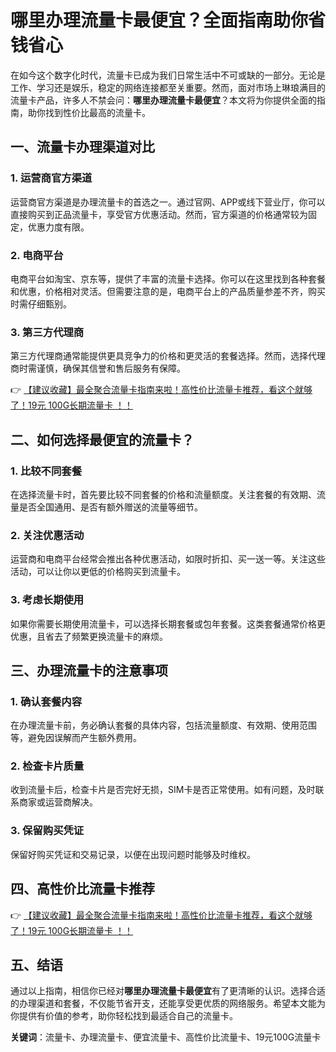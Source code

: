 # 哪里办理流量卡最便宜？全面指南助你省钱省心

在如今这个数字化时代，流量卡已成为我们日常生活中不可或缺的一部分。无论是工作、学习还是娱乐，稳定的网络连接都至关重要。然而，面对市场上琳琅满目的流量卡产品，许多人不禁会问：**哪里办理流量卡最便宜**？本文将为你提供全面的指南，助你找到性价比最高的流量卡。

## 一、流量卡办理渠道对比

### 1. 运营商官方渠道
运营商官方渠道是办理流量卡的首选之一。通过官网、APP或线下营业厅，你可以直接购买到正品流量卡，享受官方优惠活动。然而，官方渠道的价格通常较为固定，优惠力度有限。

### 2. 电商平台
电商平台如淘宝、京东等，提供了丰富的流量卡选择。你可以在这里找到各种套餐和优惠，价格相对灵活。但需要注意的是，电商平台上的产品质量参差不齐，购买时需仔细甄别。

### 3. 第三方代理商
第三方代理商通常能提供更具竞争力的价格和更灵活的套餐选择。然而，选择代理商时需谨慎，确保其信誉和售后服务有保障。

👉 [【建议收藏】最全聚合流量卡指南来啦！高性价比流量卡推荐，看这个就够了！19元 100G长期流量卡 ！！](https://bit.ly/Liuliangka)

## 二、如何选择最便宜的流量卡？

### 1. 比较不同套餐
在选择流量卡时，首先要比较不同套餐的价格和流量额度。关注套餐的有效期、流量是否全国通用、是否有额外赠送的流量等细节。

### 2. 关注优惠活动
运营商和电商平台经常会推出各种优惠活动，如限时折扣、买一送一等。关注这些活动，可以让你以更低的价格购买到流量卡。

### 3. 考虑长期使用
如果你需要长期使用流量卡，可以选择长期套餐或包年套餐。这类套餐通常价格更优惠，且省去了频繁更换流量卡的麻烦。

## 三、办理流量卡的注意事项

### 1. 确认套餐内容
在办理流量卡前，务必确认套餐的具体内容，包括流量额度、有效期、使用范围等，避免因误解而产生额外费用。

### 2. 检查卡片质量
收到流量卡后，检查卡片是否完好无损，SIM卡是否正常使用。如有问题，及时联系商家或运营商解决。

### 3. 保留购买凭证
保留好购买凭证和交易记录，以便在出现问题时能够及时维权。

## 四、高性价比流量卡推荐

👉 [【建议收藏】最全聚合流量卡指南来啦！高性价比流量卡推荐，看这个就够了！19元 100G长期流量卡 ！！](https://bit.ly/Liuliangka)

## 五、结语

通过以上指南，相信你已经对**哪里办理流量卡最便宜**有了更清晰的认识。选择合适的办理渠道和套餐，不仅能节省开支，还能享受更优质的网络服务。希望本文能为你提供有价值的参考，助你轻松找到最适合自己的流量卡。

**关键词**：流量卡、办理流量卡、便宜流量卡、高性价比流量卡、19元100G流量卡